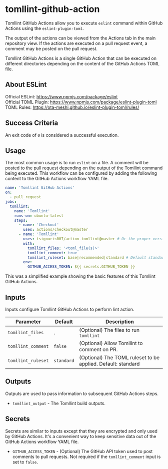 # tomllint-github-action

Tomllint GitHub Actions allow you to execute `eslint` command within GitHub Actions using the `eslint-plugin-toml`.

The output of the actions can be viewed from the Actions tab in the main repository view. If the actions are executed on a pull request event, a comment may be posted on the pull request.

Tomllint GitHub Actions is a single GitHub Action that can be executed on different directories depending on the content of the GitHub Actions TOML file.

## About ESLint
Official ESLint: https://www.npmjs.com/package/eslint \
Official TOML Plugin: https://www.npmjs.com/package/eslint-plugin-toml \
TOML Rules: https://ota-meshi.github.io/eslint-plugin-toml/rules/

## Success Criteria

An exit code of `0` is considered a successful execution.

## Usage

The most common usage is to run `eslint` on a file. A comment will be posted to the pull request depending on the output of the Tomllint command being executed. This workflow can be configured by adding the following content to the GitHub Actions workflow YAML file.

```yaml
name: 'Tomllint GitHub Actions'
on:
  - pull_request
jobs:
  tomllint:
    name: 'Tomllint'
    runs-on: ubuntu-latest
    steps:
      - name: 'Checkout'
        uses: actions/checkout@master
      - name: 'Tomllint'
        uses: tsigouris007/action-tomllint@master # Or the proper version/tag
        with:
          tomllint_files: '<toml_file(s)>'
          tomllint_comment: true
          tomllint_ruleset: base|recommended|standard # Default standard
        env:
          GITHUB_ACCESS_TOKEN: ${{ secrets.GITHUB_TOKEN }}
```

This was a simplified example showing the basic features of this Tomllint GitHub Actions.

## Inputs

Inputs configure Tomllint GitHub Actions to perform lint action.

| Parameter                    | Default    | Description                                                                                                               |
|------------------------------|------------|--------------------------------------------------------------|
| `tomllint_files`             | .          | (Optional) The files to run `tomllint`                       |
| `tomllint_comment`           | `false`    | (Optional) Allow Tomllint to comment on PR.                  |
| `tomllint_ruleset`           | `standard` | (Optional) The TOML ruleset to be applied. Default: standard |

## Outputs

Outputs are used to pass information to subsequent GitHub Actions steps.

* `tomllint_output` - The Tomllint build outputs.

## Secrets

Secrets are similar to inputs except that they are encrypted and only used by GitHub Actions. It's a convenient way to keep sensitive data out of the GitHub Actions workflow YAML file.

* `GITHUB_ACCESS_TOKEN` - (Optional) The GitHub API token used to post comments to pull requests. Not required if the `tomllint_comment` input is set to `false`.
